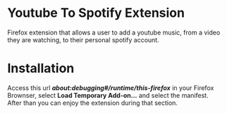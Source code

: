 # Youtube To Spotify Extension

Firefox extension that allows a user to add a youtube music, from a video they are watching, to their personal spotify account.


# Installation

Access this url ***about:debugging#/runtime/this-firefox*** in your Firefox Brownser, select **Load Temporary Add-on...** and select the manifest.  
After than you can enjoy the extension during that section.
